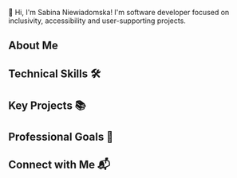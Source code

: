 👋 Hi, I'm Sabina Niewiadomska! I'm software developer focused on inclusivity, accessibility and user-supporting projects.

## About Me

## Technical Skills 🛠️

## Key Projects 📚

## Professional Goals 🚀

## Connect with Me 📬

